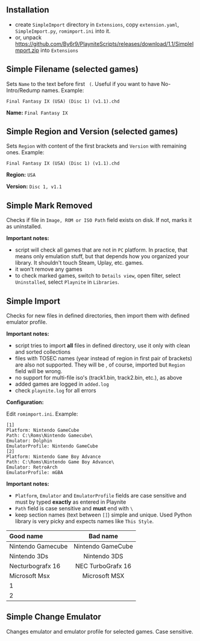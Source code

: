 ## Installation 
* create `SimpleImport` directory in `Extensions`, copy `extension.yaml`, `SimpleImport.py`, `romimport.ini` into it.
* or, unpack https://github.com/By6r9/PlayniteScripts/releases/download/1.1/SimpleImport.zip into `Extensions`

## Simple Filename (selected games)
Sets `Name` to the text before first ` (`. Useful if you want to have No-Intro/Redump names. Example:

`Final Fantasy IX (USA) (Disc 1) (v1.1).chd`

**Name:** `Final Fantasy IX`



## Simple Region and Version (selected games)
Sets `Region` with content of the first brackets and `Version` with remaining ones. Example:

`Final Fantasy IX (USA) (Disc 1) (v1.1).chd`

**Region:** `USA`

**Version:** `Disc 1, v1.1`

## Simple Mark Removed
Checks if file in `Image, ROM or ISO Path` field exists on disk. If not, marks it as uninstalled.

**Important notes:**
* script will check all games that are not in `PC` platform. In practice, that means only emulation stuff, but that depends how you organized your library. It shouldn't touch Steam, Uplay, etc. games.
* it won't remove any games
* to check marked games, switch to `Details view`, open filter, select `Uninstalled`, select `Playnite` in `Libraries`.


## Simple Import
Checks for new files in defined directories, then import them with defined emulator profile. 

**Important notes:**
* script tries to import **all** files in defined directory, use it only with clean and sorted collections
* files with TOSEC names (year instead of region in first pair of brackets) are also not supported. They will be , of course, imported but `Region` field will be wrong.
* no support for multi-file iso's (track1.bin, track2.bin, etc.), as above
* added games are logged in `added.log`
* check `playnite.log` for all errors


**Configuration:**

Edit `romimport.ini`. Example:

```
[1]
Platform: Nintendo GameCube
Path: C:\Roms\Nintendo Gamecube\
Emulator: Dolphin
EmulatorProfile: Nintendo GameCube
[2]
Platform: Nintendo Game Boy Advance
Path: C:\Roms\Nintendo Game Boy Advance\
Emulator: RetroArch
EmulatorProfile: mGBA
```
**Important notes:**
* `Platform`, `Emulator` and `EmulatorProfile` fields are case sensitive and must by typed **exactly** as entered in Playnite
* `Path` field is case sensitive and **must** end with `\`
* keep section names (text between `[]`) simple and unique. Used Python library is very picky and expects names like `This Style`.

| Good name  | Bad name  | 
| :------------ |:---------------:| 
| Nintendo Gamecube | Nintendo GameCube |
| Nintendo 3Ds      | Nintendo 3DS |
| Necturbografx 16 | NEC TurboGrafx 16 |
| Microsoft Msx | Microsoft MSX |
| 1 | |
| 2 | |

## Simple Change Emulator
Changes emulator and emulator profile for selected games. Case sensitive.
